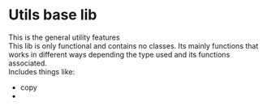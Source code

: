 # Utils base lib

This is the general utility features
</br>
This lib is only functional and contains no classes. Its mainly functions that works in different ways depending the type used and its functions associated.
</br>
Includes things like:
* copy
*
